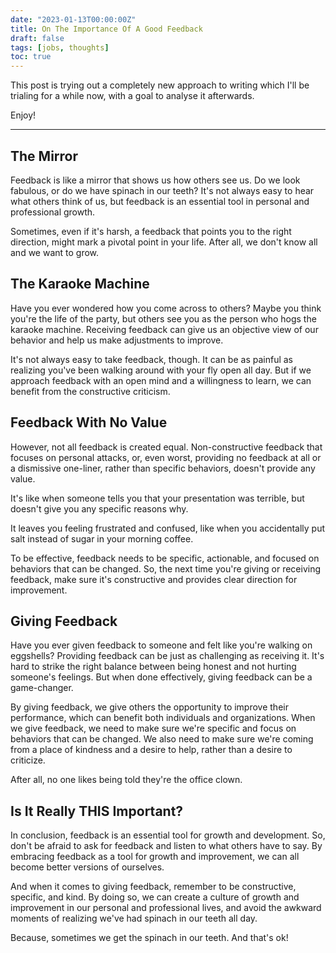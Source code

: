 ```yaml
---
date: "2023-01-13T00:00:00Z"
title: On The Importance Of A Good Feedback
draft: false
tags: [jobs, thoughts]
toc: true
---
```


This post is trying out a completely new approach to writing which I'll be trialing for a while now,
with a goal to analyse it afterwards. 

Enjoy!

---

## The Mirror

Feedback is like a mirror that shows us how others see us. 
Do we look fabulous, or do we have spinach in our teeth?
It's not always easy to hear what others think of us, but feedback is an essential tool in personal and professional growth.

Sometimes, even if it's harsh, a feedback that points you to the right direction, might mark a pivotal point in your life.
After all, we don't know all and we want to grow.

## The Karaoke Machine

Have you ever wondered how you come across to others?
Maybe you think you're the life of the party, but others see you as the person who hogs the karaoke machine.
Receiving feedback can give us an objective view of our behavior and help us make adjustments to improve.

It's not always easy to take feedback, though.
It can be as painful as realizing you've been walking around with your fly open all day.
But if we approach feedback with an open mind and a willingness to learn, we can benefit from the constructive criticism.

## Feedback With No Value

However, not all feedback is created equal. 
Non-constructive feedback that focuses on personal attacks, or, even worst, providing no feedback at all or a dismissive one-liner, rather than specific behaviors, doesn't provide any value.

It's like when someone tells you that your presentation was terrible, but doesn't give you any specific reasons why.

It leaves you feeling frustrated and confused, like when you accidentally put salt instead of sugar in your morning coffee.

To be effective, feedback needs to be specific, actionable, and focused on behaviors that can be changed.
So, the next time you're giving or receiving feedback, make sure it's constructive and provides clear direction for improvement.

## Giving Feedback

Have you ever given feedback to someone and felt like you're walking on eggshells?
Providing feedback can be just as challenging as receiving it.
It's hard to strike the right balance between being honest and not hurting someone's feelings.
But when done effectively, giving feedback can be a game-changer.

By giving feedback, we give others the opportunity to improve their performance, which can benefit both individuals and organizations.
When we give feedback, we need to make sure we're specific and focus on behaviors that can be changed.
We also need to make sure we're coming from a place of kindness and a desire to help, rather than a desire to criticize.

After all, no one likes being told they're the office clown.

## Is It Really THIS Important?

In conclusion, feedback is an essential tool for growth and development.
So, don't be afraid to ask for feedback and listen to what others have to say.
By embracing feedback as a tool for growth and improvement, we can all become better versions of ourselves.

And when it comes to giving feedback, remember to be constructive, specific, and kind.
By doing so, we can create a culture of growth and improvement in our personal and professional lives, and avoid the awkward moments of realizing we've had spinach in our teeth all day.

Because, sometimes we get the spinach in our teeth. And that's ok!
